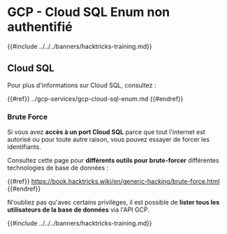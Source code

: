 # GCP - Cloud SQL Enum non authentifié

{{#include ../../../banners/hacktricks-training.md}}

## Cloud SQL

Pour plus d'informations sur Cloud SQL, consultez :

{{#ref}}
../gcp-services/gcp-cloud-sql-enum.md
{{#endref}}

### Brute Force

Si vous avez **accès à un port Cloud SQL** parce que tout l'internet est autorisé ou pour toute autre raison, vous pouvez essayer de forcer les identifiants.

Consultez cette page pour **différents outils pour brute-forcer** différentes technologies de base de données :

{{#ref}}
https://book.hacktricks.wiki/en/generic-hacking/brute-force.html
{{#endref}}

N'oubliez pas qu'avec certains privilèges, il est possible de **lister tous les utilisateurs de la base de données** via l'API GCP.

{{#include ../../../banners/hacktricks-training.md}}
